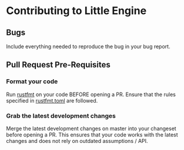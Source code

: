 # Contributing to Little Engine
## Bugs
Include everything needed to reproduce the bug in your bug report.

## Pull Request Pre-Requisites
### Format your code
Run [rustfmt](https://github.com/rust-lang-nursery/rustfmt) on your
code BEFORE opening a PR. Ensure that the rules specified in 
[rustfmt.toml](./rustfmt.toml) are followed.

### Grab the latest development changes
Merge the latest development changes on master into your changeset 
before opening a PR. This ensures that your code works with the
latest changes and does not rely on outdated assumptions / API.
